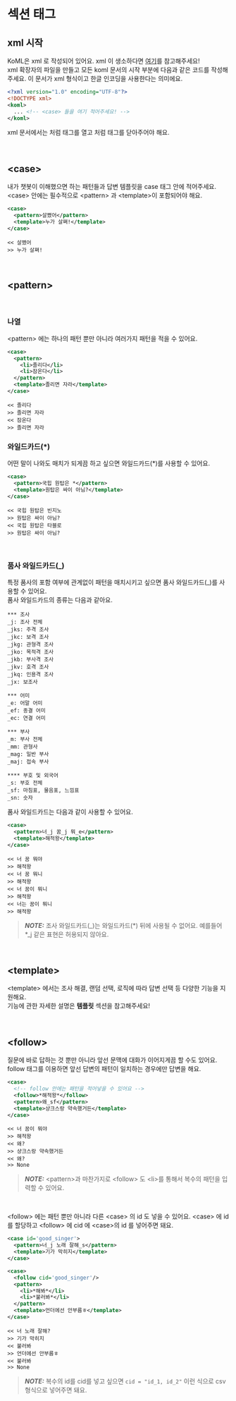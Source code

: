 
# 섹션 태그 

## xml 시작

KoML은 xml 로 작성되어 있어요. xml 이 생소하다면 [여기](https://kylog.tistory.com/41)를 참고해주세요!<br>
xml 확장자의 파일을 만들고 모든 koml 문서의 시작 부분에 다음과 같은 코드를 작성해주세요. 이 문서가 xml 형식이고 한글 인코딩을 사용한다는 의미에요.
```xml
<?xml version="1.0" encoding="UTF-8"?>
<!DOCTYPE xml>
<koml>
  ... <!-- <case> 들을 여기 적어주세요! -->
</koml>
```
xml 문서에서는 <koml> 처럼 태그를 열고 </koml>처럼 태그를 닫아주어야 해요. 

<br>

## \<case\>
내가 챗봇이 이해했으면 하는 패턴들과 답변 템플릿을 case 태그 안에 적어주세요.
\<case\> 안에는 필수적으로 \<pattern\> 과 \<template\>이 포함되어야 해요.

```xml
<case>
  <pattern>살쪘어</pattern>
  <template>누가 살쪄!</template>
</case>
```
```
<< 살쪘어
>> 누가 살쪄!
```

<br/>

## \<pattern\>
<br/>

### 나열

\<pattern> 에는 하나의 패턴 뿐만 아니라 여러가지 패턴을 적을 수 있어요. 
```xml
<case>
  <pattern>
    <li>졸리다</li>
    <li>잠온다</li>
  </pattern>
  <template>졸리면 자라</template>
</case>
```

```
<< 졸리다
>> 졸리면 자라
<< 잠온다
>> 졸리면 자라
```

### 와일드카드(*)
어떤 말이 나와도 매치가 되게끔 하고 싶으면 와일드카드(*)를 사용할 수 있어요.
```xml
<case>
  <pattern>국힙 원탑은 *</pattern>
  <template>원탑은 싸이 아님?</template>
</case>
```
```
<< 국힙 원탑은 빈지노
>> 원탑은 싸이 아님?
<< 국힙 원탑은 타블로
>> 원탑은 싸이 아님?
```

<br/>

### 품사 와일드카드(_)
특정 품사의 포함 여부에 관계없이 패턴을 매치시키고 싶으면 품사 와일드카드(_)를 사용할 수 있어요.<br>
품사 와일드카드의 종류는 다음과 같아요.
```
*** 조사
_j: 조사 전체
_jks: 주격 조사
_jkc: 보격 조사
_jkg: 관형격 조사
_jko: 목적격 조사
_jkb: 부사격 조사
_jkv: 호격 조사
_jkq: 인용격 조사
_jx: 보조사

*** 어미 
_e: 어말 어미
_ef: 종결 어미
_ec: 연결 어미

*** 부사
_m: 부사 전체
_mm: 관형사
_mag: 일반 부사
_maj: 접속 부사

**** 부호 및 외국어
_s: 부호 전체
_sf: 마침표, 물음표, 느낌표
_sn: 숫자
```

품사 와일드카드는 다음과 같이 사용할 수 있어요.

```xml
<case>
  <pattern>너_j 꿈_j 뭐_e</pattern>
  <template>해적왕</template>
</case>
```
```
<< 너 꿈 뭐야
>> 해적왕
<< 너 꿈 뭐니
>> 해적왕
<< 너 꿈이 뭐니
>> 해적왕
<< 너는 꿈이 뭐니
>> 해적왕
```

> **_NOTE:_**  조사 와일드카드(_)는  와일드카드(*) 뒤에 사용될 수 없어요. 예를들어 *_j 같은 표현은 허용되지 않아요.

<br/>

## \<template\>

\<template> 에서는 조사 해결, 랜덤 선택, 로직에 따라 답변 선택 등 다양한 기능을  지원해요. <br> 기능에 관한 자세한 설명은 **템플릿** 섹션을 참고해주세요! 

<br/>


## \<follow>

질문에 바로 답하는 것 뿐만 아니라 앞선 문맥에 대화가 이어지게끔 할 수도 있어요. follow 태그를 이용하면 앞선 답변의 패턴이 일치하는 경우에만 답변을 해요. 

```xml
<case>
  <!-- follow 안에는 패턴을 적어넣을 수 있어요 -->
  <follow>*해적왕*</follow>
  <pattern>왜_sf</pattern>
  <template>샹크스랑 약속했거든</template>
</case>
```

```
<< 너 꿈이 뭐야
>> 해적왕
<< 왜?
>> 샹크스랑 약속했거든
<< 왜?
>> None
```

> **_NOTE:_**  \<pattern>과 마찬가지로 \<follow> 도 \<li>를 통해서 복수의 패턴을 입력할 수 있어요.


<br>

\<follow> 에는 패턴 뿐만 아니라 다른 \<case> 의 id 도 넣을 수 있어요. \<case> 에 id 를 할당하고 \<follow> 에 cid 에 \<case>의 id 를 넣어주면 돼요.
```xml
<case id='good_singer'>
  <pattern>너_j 노래 잘해_s</pattern>
  <template>기가 막히지</template>
</case>

<case>
  <follow cid='good_singer'/>
  <pattern>
    <li>*해봐*</li>
    <li>*불러봐*</li>
  </pattern>
  <template>언더에선 안부름ㅎ</template>
</case>
```

```
<< 너 노래 잘해?
>> 기가 막히지
<< 불러봐
>> 언더에선 안부름ㅎ
<< 불러봐
>> None
```

> **_NOTE:_**   복수의 id를 cid를 넣고 싶으면 `cid = "id_1, id_2"` 이런 식으로 csv 형식으로 넣어주면 돼요.


